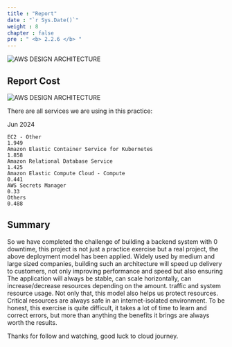 ```yaml
---
title : "Report"
date : "`r Sys.Date()`"
weight : 8
chapter : false
pre : " <b> 2.2.6 </b> "
---
```


![AWS DESIGN ARCHITECTURE](/images/1/ArchitechtureDesign.svg?featherlight=false&width=100pc)

## Report Cost 

![AWS DESIGN ARCHITECTURE](/images/testing/report_cost.png?featherlight=false&width=100pc)

There are all services we are using in this practice:

Jun 2024

    EC2 - Other
    1.949
    Amazon Elastic Container Service for Kubernetes
    1.858
    Amazon Relational Database Service
    1.425
    Amazon Elastic Compute Cloud - Compute
    0.441
    AWS Secrets Manager
    0.33
    Others
    0.488


## Summary

So we have completed the challenge of building a backend system with 0 downtime, this project is not just a practice exercise but a real project, the above deployment model has been applied. Widely used by medium and large sized companies, building such an architecture will speed up delivery to customers, not only improving performance and speed but also ensuring The application will always be stable, can scale horizontally, can increase/decrease resources depending on the amount. traffic and system resource usage. Not only that, this model also helps us protect resources. Critical resources are always safe in an internet-isolated environment. To be honest, this exercise is quite difficult, it takes a lot of time to learn and correct errors, but more than anything the benefits it brings are always worth the results.

Thanks for follow and watching, good luck to cloud journey.
